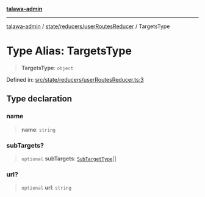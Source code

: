 [**talawa-admin**](../../../../README.md)

***

[talawa-admin](../../../../README.md) / [state/reducers/userRoutesReducer](../README.md) / TargetsType

# Type Alias: TargetsType

> **TargetsType**: `object`

Defined in: [src/state/reducers/userRoutesReducer.ts:3](https://github.com/gautam-divyanshu/talawa-admin/blob/9fec1eef6a4674b14f6abe30e3be3844537d8dc2/src/state/reducers/userRoutesReducer.ts#L3)

## Type declaration

### name

> **name**: `string`

### subTargets?

> `optional` **subTargets**: [`SubTargetType`](SubTargetType.md)[]

### url?

> `optional` **url**: `string`
